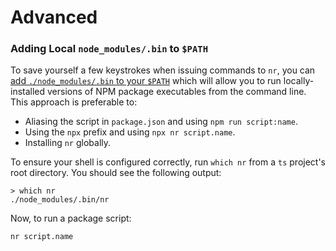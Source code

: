 # Advanced

### Adding Local `node_modules/.bin` to `$PATH`

To save yourself a few keystrokes when issuing commands to `nr`, you can [add `./node_modules/.bin` to your `$PATH`](https://www.youtube.com/watch?v=2WZ5iS_3Jgs)
which will allow you to run locally-installed versions of NPM package executables from the command line.
This approach is preferable to:

* Aliasing the script in `package.json` and using `npm run script:name`.
* Using the `npx` prefix and using `npx nr script.name`.
* Installing `nr` globally.

To ensure your shell is configured correctly, run `which nr` from a `ts` project's root directory. You
should see the following output:

```
> which nr
./node_modules/.bin/nr
```

Now, to run a package script:

```
nr script.name
```
